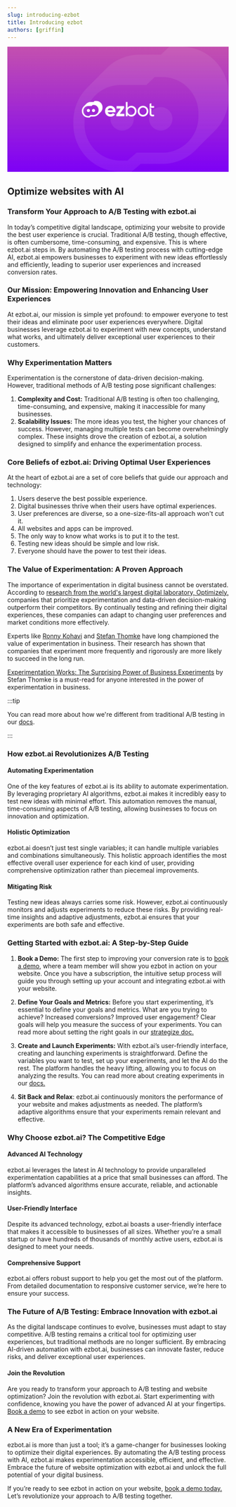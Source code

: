 ```yaml
---
slug: introducing-ezbot
title: Introducing ezbot
authors: [griffin]
---
```


![ezbot logo](./ezbot-card.jpg)

## Optimize websites with AI

### Transform Your Approach to A/B Testing with ezbot.ai

In today’s competitive digital landscape, optimizing your website to provide the best user experience is crucial. Traditional A/B testing, though effective, is often cumbersome, time-consuming, and expensive. This is where ezbot.ai steps in. By automating the A/B testing process with cutting-edge AI, ezbot.ai empowers businesses to experiment with new ideas effortlessly and efficiently, leading to superior user experiences and increased conversion rates.

<!-- truncate -->

### Our Mission: Empowering Innovation and Enhancing User Experiences

At ezbot.ai, our mission is simple yet profound: to empower everyone to test their ideas and eliminate poor user experiences everywhere. Digital businesses leverage ezbot.ai to experiment with new concepts, understand what works, and ultimately deliver exceptional user experiences to their customers.

### Why Experimentation Matters

Experimentation is the cornerstone of data-driven decision-making. However, traditional methods of A/B testing pose significant challenges:

1. **Complexity and Cost:** Traditional A/B testing is often too challenging, time-consuming, and expensive, making it inaccessible for many businesses.
2. **Scalability Issues:** The more ideas you test, the higher your chances of success. However, managing multiple tests can become overwhelmingly complex.
   These insights drove the creation of ezbot.ai, a solution designed to simplify and enhance the experimentation process.

### Core Beliefs of ezbot.ai: Driving Optimal User Experiences

At the heart of ezbot.ai are a set of core beliefs that guide our approach and technology:

1. Users deserve the best possible experience.
2. Digital businesses thrive when their users have optimal experiences.
3. User preferences are diverse, so a one-size-fits-all approach won't cut it.
4. All websites and apps can be improved.
5. The only way to know what works is to put it to the test.
6. Testing new ideas should be simple and low risk.
7. Everyone should have the power to test their ideas.

### The Value of Experimentation: A Proven Approach

The importance of experimentation in digital business cannot be overstated. According to [research from the world's largest digital laboratory, Optimizely,](https://www.optimizely.com/127000-experiments/) companies that prioritize experimentation and data-driven decision-making outperform their competitors. By continually testing and refining their digital experiences, these companies can adapt to changing user preferences and market conditions more effectively.

Experts like [Ronny Kohavi](https://www.linkedin.com/in/ronnyk/) and [Stefan Thomke](https://www.hbs.edu/faculty/Pages/profile.aspx?facId=6566) have long championed the value of experimentation in business. Their research has shown that companies that experiment more frequently and rigorously are more likely to succeed in the long run.

[Experimentation Works: The Surprising Power of Business Experiments](https://www.amazon.com/Experimentation-Works-Surprising-Business-Experiments/dp/B085KB2KDX/) by Stefan Thomke is a must-read for anyone interested in the power of experimentation in business.

:::tip

You can read more about how we're different from traditional A/B testing in our [docs](/introduction/benefits).

:::

### How ezbot.ai Revolutionizes A/B Testing

#### Automating Experimentation

One of the key features of ezbot.ai is its ability to automate experimentation. By leveraging proprietary AI algorithms, ezbot.ai makes it incredibly easy to test new ideas with minimal effort. This automation removes the manual, time-consuming aspects of A/B testing, allowing businesses to focus on innovation and optimization.

#### Holistic Optimization

ezbot.ai doesn’t just test single variables; it can handle multiple variables and combinations simultaneously. This holistic approach identifies the most effective overall user experience for each kind of user, providing comprehensive optimization rather than piecemeal improvements.

#### Mitigating Risk

Testing new ideas always carries some risk. However, ezbot.ai continuously monitors and adjusts experiments to reduce these risks. By providing real-time insights and adaptive adjustments, ezbot.ai ensures that your experiments are both safe and effective.

### Getting Started with ezbot.ai: A Step-by-Step Guide

1. **Book a Demo:** The first step to improving your conversion rate is to [book a demo](https://share.hsforms.com/1I0YA0vzaTj69zmgJ-p0o_Aqht4f), where a team member will show you ezbot in action on your website. Once you have a subscription, the intuitive setup process will guide you through setting up your account and integrating ezbot.ai with your website.

2. **Define Your Goals and Metrics:** Before you start experimenting, it’s essential to define your goals and metrics. What are you trying to achieve? Increased conversions? Improved user engagement? Clear goals will help you measure the success of your experiments. You can read more about setting the right goals in our [strategize doc.](/get-started/strategize)

3. **Create and Launch Experiments:** With ezbot.ai’s user-friendly interface, creating and launching experiments is straightforward. Define the variables you want to test, set up your experiments, and let the AI do the rest. The platform handles the heavy lifting, allowing you to focus on analyzing the results. You can read more about creating experiments in our [docs.](/get-started/your-first-optimization/)

4. **Sit Back and Relax**: ezbot.ai continuously monitors the performance of your website and makes adjustments as needed. The platform’s adaptive algorithms ensure that your experiments remain relevant and effective.

### Why Choose ezbot.ai? The Competitive Edge

#### Advanced AI Technology

ezbot.ai leverages the latest in AI technology to provide unparalleled experimentation capabilities at a price that small businesses can afford. The platform’s advanced algorithms ensure accurate, reliable, and actionable insights.

#### User-Friendly Interface

Despite its advanced technology, ezbot.ai boasts a user-friendly interface that makes it accessible to businesses of all sizes. Whether you’re a small startup or have hundreds of thousands of monthly active users, ezbot.ai is designed to meet your needs.

#### Comprehensive Support

ezbot.ai offers robust support to help you get the most out of the platform. From detailed documentation to responsive customer service, we’re here to ensure your success.

### The Future of A/B Testing: Embrace Innovation with ezbot.ai

As the digital landscape continues to evolve, businesses must adapt to stay competitive. A/B testing remains a critical tool for optimizing user experiences, but traditional methods are no longer sufficient. By embracing AI-driven automation with ezbot.ai, businesses can innovate faster, reduce risks, and deliver exceptional user experiences.

#### Join the Revolution

Are you ready to transform your approach to A/B testing and website optimization? Join the revolution with ezbot.ai. Start experimenting with confidence, knowing you have the power of advanced AI at your fingertips. [Book a demo](https://share.hsforms.com/1I0YA0vzaTj69zmgJ-p0o_Aqht4f) to see ezbot in action on your website.

### A New Era of Experimentation

ezbot.ai is more than just a tool; it’s a game-changer for businesses looking to optimize their digital experiences. By automating the A/B testing process with AI, ezbot.ai makes experimentation accessible, efficient, and effective. Embrace the future of website optimization with ezbot.ai and unlock the full potential of your digital business.

If you’re ready to see ezbot in action on your website, [book a demo today.](https://share.hsforms.com/1I0YA0vzaTj69zmgJ-p0o_Aqht4f) Let’s revolutionize your approach to A/B testing together.
